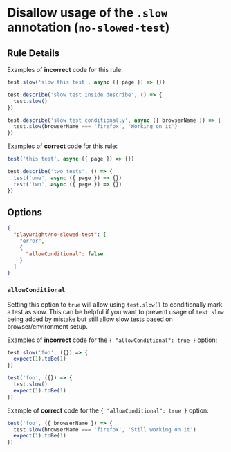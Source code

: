 # Disallow usage of the `.slow` annotation (`no-slowed-test`)

## Rule Details

Examples of **incorrect** code for this rule:

```javascript
test.slow('slow this test', async ({ page }) => {})

test.describe('slow test inside describe', () => {
  test.slow()
})

test.describe('slow test conditionally', async ({ browserName }) => {
  test.slow(browserName === 'firefox', 'Working on it')
})
```

Examples of **correct** code for this rule:

```javascript
test('this test', async ({ page }) => {})

test.describe('two tests', () => {
  test('one', async ({ page }) => {})
  test('two', async ({ page }) => {})
})
```

## Options

```json
{
  "playwright/no-slowed-test": [
    "error",
    {
      "allowConditional": false
    }
  ]
}
```

### `allowConditional`

Setting this option to `true` will allow using `test.slow()` to conditionally
mark a test as slow. This can be helpful if you want to prevent usage of
`test.slow` being added by mistake but still allow slow tests based on
browser/environment setup.

Examples of **incorrect** code for the `{ "allowConditional": true }` option:

```javascript
test.slow('foo', ({}) => {
  expect(1).toBe(1)
})

test('foo', ({}) => {
  test.slow()
  expect(1).toBe(1)
})
```

Example of **correct** code for the `{ "allowConditional": true }` option:

```javascript
test('foo', ({ browserName }) => {
  test.slow(browserName === 'firefox', 'Still working on it')
  expect(1).toBe(1)
})
```
